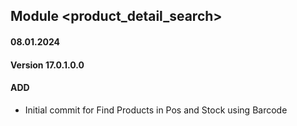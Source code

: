 ## Module <product_detail_search>

#### 08.01.2024
#### Version 17.0.1.0.0
#### ADD

- Initial commit for Find Products in Pos and Stock using Barcode
